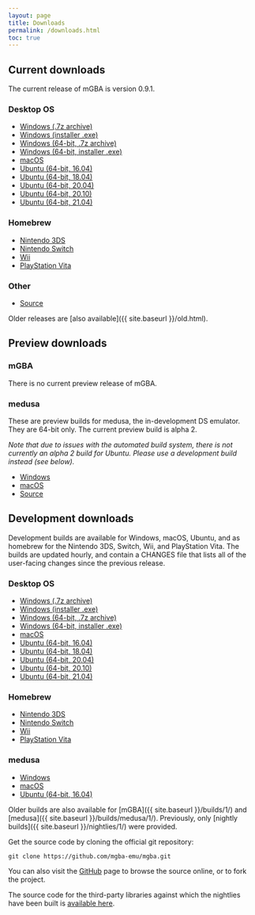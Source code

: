 ```yaml
---
layout: page
title: Downloads
permalink: /downloads.html
toc: true
---
```


Current downloads
-----------------

The current release of mGBA is version 0.9.1.

### Desktop OS
* [Windows (.7z archive)](https://github.com/mgba-emu/mgba/releases/download/0.9.1/mGBA-0.9.1-win32.7z)
* [Windows (installer .exe)](https://github.com/mgba-emu/mgba/releases/download/0.9.1/mGBA-0.9.1-win32-installer.exe)
* [Windows (64-bit, .7z archive)](https://github.com/mgba-emu/mgba/releases/download/0.9.1/mGBA-0.9.1-win64.7z)
* [Windows (64-bit, installer .exe)](https://github.com/mgba-emu/mgba/releases/download/0.9.1/mGBA-0.9.1-win64-installer.exe)
* [macOS](https://github.com/mgba-emu/mgba/releases/download/0.9.1/mGBA-0.9.1-osx.tar.xz)
* [Ubuntu (64-bit, 16.04)](https://github.com/mgba-emu/mgba/releases/download/0.9.1/mGBA-0.9.1-ubuntu64-xenial.tar.xz)
* [Ubuntu (64-bit, 18.04)](https://github.com/mgba-emu/mgba/releases/download/0.9.1/mGBA-0.9.1-ubuntu64-bionic.tar.xz)
* [Ubuntu (64-bit, 20.04)](https://github.com/mgba-emu/mgba/releases/download/0.9.1/mGBA-0.9.1-ubuntu64-focal.tar.xz)
* [Ubuntu (64-bit, 20.10)](https://github.com/mgba-emu/mgba/releases/download/0.9.1/mGBA-0.9.1-ubuntu64-groovy.tar.xz)
* [Ubuntu (64-bit, 21.04)](https://github.com/mgba-emu/mgba/releases/download/0.9.1/mGBA-0.9.1-ubuntu64-hirsute.tar.xz)

### Homebrew
* [Nintendo 3DS](https://github.com/mgba-emu/mgba/releases/download/0.9.1/mGBA-0.9.1-3ds.7z)
* [Nintendo Switch](https://github.com/mgba-emu/mgba/releases/download/0.9.1/mGBA-0.9.1-switch.7z)
* [Wii](https://github.com/mgba-emu/mgba/releases/download/0.9.1/mGBA-0.9.1-wii.7z)
* [PlayStation Vita](https://github.com/mgba-emu/mgba/releases/download/0.9.1/mGBA-0.9.1-vita.7z)

### Other
* [Source](https://github.com/mgba-emu/mgba/archive/0.9.1.tar.gz)

Older releases are [also available]({{ site.baseurl }}/old.html).

Preview downloads
-----------------

### mGBA

There is no current preview release of mGBA.

### medusa

These are preview builds for medusa, the in-development DS emulator. They are 64-bit only. The current preview build is alpha 2.

_Note that due to issues with the automated build system, there is not currently an alpha 2 build for Ubuntu.
Please use a development build instead (see below)._

* [Windows](https://github.com/mgba-emu/mgba/releases/download/medusa-a2/medusa-a2-win64.7z)
* [macOS](https://github.com/mgba-emu/mgba/releases/download/medusa-a2/medusa-a2-osx.tar.xz)
* [Source](https://github.com/mgba-emu/mgba/archive/medusa-a2.tar.gz)

Development downloads
---------------------

Development builds are available for Windows, macOS, Ubuntu, and as homebrew for the Nintendo 3DS, Switch, Wii, and PlayStation Vita.
The builds are updated hourly, and contain a CHANGES file that lists all of the user-facing changes since the previous release.

### Desktop OS
* [Windows (.7z archive)](https://s3.amazonaws.com/mgba/mGBA-build-latest-win32.7z)
* [Windows (installer .exe)](https://s3.amazonaws.com/mgba/mGBA-build-installer-latest-win32.exe)
* [Windows (64-bit, .7z archive)](https://s3.amazonaws.com/mgba/mGBA-build-latest-win64.7z)
* [Windows (64-bit, installer .exe)](https://s3.amazonaws.com/mgba/mGBA-build-installer-latest-win64.exe)
* [macOS](https://s3.amazonaws.com/mgba/mGBA-build-latest-osx.tar.xz)
* [Ubuntu (64-bit, 16.04)](https://s3.amazonaws.com/mgba/mGBA-build-latest-ubuntu64-xenial.tar.xz)
* [Ubuntu (64-bit, 18.04)](https://s3.amazonaws.com/mgba/mGBA-build-latest-ubuntu64-bionic.tar.xz)
* [Ubuntu (64-bit, 20.04)](https://s3.amazonaws.com/mgba/mGBA-build-latest-ubuntu64-focal.tar.xz)
* [Ubuntu (64-bit, 20.10)](https://s3.amazonaws.com/mgba/mGBA-build-latest-ubuntu64-groovy.tar.xz)
* [Ubuntu (64-bit, 21.04)](https://s3.amazonaws.com/mgba/mGBA-build-latest-ubuntu64-hirsute.tar.xz)

### Homebrew
* [Nintendo 3DS](https://s3.amazonaws.com/mgba/mGBA-build-latest-3ds.7z)
* [Nintendo Switch](https://s3.amazonaws.com/mgba/mGBA-build-latest-switch.7z)
* [Wii](https://s3.amazonaws.com/mgba/mGBA-build-latest-wii.7z)
* [PlayStation Vita](https://s3.amazonaws.com/mgba/mGBA-build-latest-vita.7z)

### medusa
* [Windows](https://s3.amazonaws.com/mgba/medusa-build-latest-win64.7z)
* [macOS](https://s3.amazonaws.com/mgba/medusa-build-latest-osx.tar.xz)
* [Ubuntu (64-bit, 16.04)](https://s3.amazonaws.com/mgba/medusa-build-latest-ubuntu64-xenial.tar.xz)

Older builds are also available for [mGBA]({{ site.baseurl }}/builds/1/) and [medusa]({{ site.baseurl }}/builds/medusa/1/).
Previously, only [nightly builds]({{ site.baseurl }}/nightlies/1/) were provided.

Get the source code by cloning the official git repository:

    git clone https://github.com/mgba-emu/mgba.git

You can also visit the [GitHub](https://github.com/mgba-emu/mgba/) page to browse the source online, or to fork the project.

The source code for the third-party libraries against which the nightlies have been built is [available here](https://github.com/mgba-emu/dependencies).
